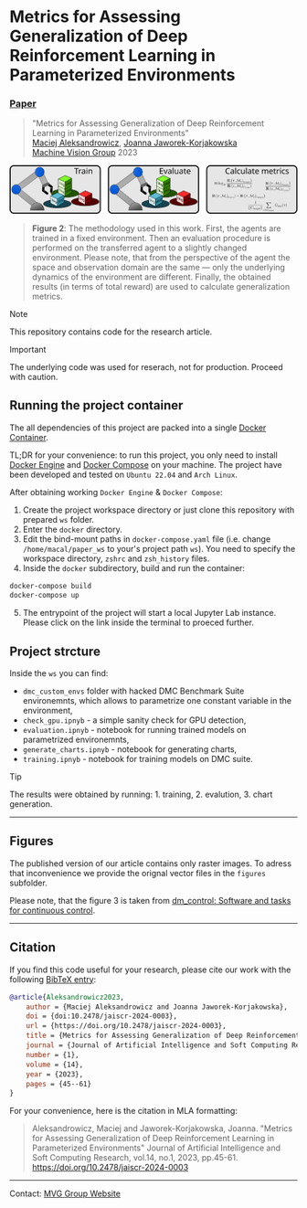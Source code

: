 # Metrics for Assessing Generalization of Deep Reinforcement Learning in Parameterized Environments
### [Paper](https://sciendo.com/article/10.2478/jaiscr-2024-0003)

> "Metrics for Assessing Generalization of Deep Reinforcement Learning in Parameterized Environments"<br/>
> [Maciej Aleksandrowicz](https://macmacal.github.io), [Joanna Jaworek-Korjakowska](https://home.agh.edu.pl/~jaworek/)<br/>
> [Machine Vision Group](https://home.agh.edu.pl/~mdig/) 2023

![fig2_methodlogy](./figures/fig2_methodlogy.png)
> **Figure 2**: The methodology used in this work. First, the agents are trained in a fixed environment. Then an evaluation procedure is performed on the transferred agent to a slightly changed environment. Please note, that from the perspective of the agent the space and observation domain are the same — only the underlying dynamics of the environment are different. Finally, the obtained results (in terms of total reward) are used to calculate generalization metrics.

> [!NOTE]  
> This repository contains code for the research article.

> [!IMPORTANT]  
> The underlying code was used for reserach, not for production. Proceed with caution.

## Running the project container
The all dependencies of this project are packed into a single [Docker Container](https://www.docker.com/resources/what-container/).

TL;DR for your convenience: to run this project, you only need to install [Docker Engine](https://docs.docker.com/engine/install/) and [Docker Compose](https://docs.docker.com/compose/) on your machine. The project have been developed and tested on `Ubuntu 22.04` and `Arch Linux`.

After obtaining working `Docker Engine` & `Docker Compose`:

1. Create the project workspace directory or just clone this repository with prepared `ws` folder.
2. Enter the `docker` directory.
3. Edit the bind-mount paths in `docker-compose.yaml` file (i.e. change `/home/macal/paper_ws` to your's project path `ws`). You need to specify the workspace directory, `zshrc` and `zsh_history` files.
4. Inside the `docker` subdirectory, build and run the container:
```bash
docker-compose build
docker-compose up
```
5. The entrypoint of the project will start a local Jupyter Lab instance. Please click on the link inside the terminal to proeced further.

## Project strcture
Inside the `ws` you can find:

- `dmc_custom_envs` folder with hacked DMC Benchmark Suite environemnts, which allows to parametrize one constant variable in the environment,
- `check_gpu.ipnyb` - a simple sanity check for GPU detection,
- `evaluation.ipnyb` - notebook for running trained models on parametrized environemnts,
- `generate_charts.ipnyb` - notebook for generating charts,
- `training.ipnyb` - notebook for training models on DMC suite.

> [!TIP]
> The results were obtained by running: 1. training, 2. evalution, 3. chart generation.

---

## Figures
The published version of our article contains only raster images. To adress that inconvenience we provide the orignal vector files in the `figures` subfolder.

Please note, that the figure 3 is taken from [dm_control: Software and tasks for continuous control](https://doi.org/10.1016/j.simpa.2020.100022).



---

## Citation
If you find this code useful for your research, please cite our work with the following [BibTeX entry](./CITATION.bib):

```bibtex
@article{Aleksandrowicz2023,
    author = {Maciej Aleksandrowicz and Joanna Jaworek-Korjakowska},
    doi = {doi:10.2478/jaiscr-2024-0003},
    url = {https://doi.org/10.2478/jaiscr-2024-0003},
    title = {Metrics for Assessing Generalization of Deep Reinforcement Learning in Parameterized Environments},
    journal = {Journal of Artificial Intelligence and Soft Computing Research},
    number = {1},
    volume = {14},
    year = {2023},
    pages = {45--61}
}
```

For your convenience, here is the citation in MLA formatting:
> Aleksandrowicz, Maciej and Jaworek-Korjakowska, Joanna. "Metrics for Assessing Generalization of Deep Reinforcement Learning in Parameterized Environments" Journal of Artificial Intelligence and Soft Computing Research, vol.14, no.1, 2023, pp.45-61. https://doi.org/10.2478/jaiscr-2024-0003

---

Contact: [MVG Group Website](https://home.agh.edu.pl/~mdig/)

